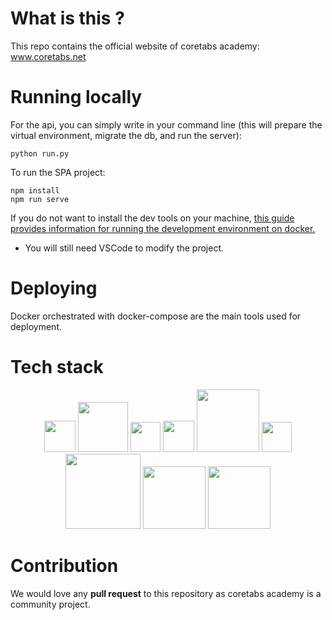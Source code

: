 # What is this ?
This repo contains the official website of coretabs academy: www.coretabs.net

# Running locally

For the api, you can simply write in your command line (this will prepare the virtual environment, migrate the db, and run the server):

```
python run.py
```

To run the SPA project:
```
npm install
npm run serve
```

If you do not want to install the dev tools on your machine, <a href="./docs/docker-development.md" >this guide provides information for running the development environment on docker.</a>

* You will still need VSCode to modify the project.

# Deploying
Docker orchestrated with docker-compose are the main tools used for deployment.

# Tech stack
<p align="center">
<img src="https://upload.wikimedia.org/wikipedia/commons/5/53/Vue.js_Logo.svg" width="50"> <img src="https://www.djangoproject.com/m/img/logos/django-logo-negative.svg" width="80"> <img src="https://upload.wikimedia.org/wikipedia/commons/9/93/Amazon_Web_Services_Logo.svg" width="48"> <img src="https://wiki.openwrt.org/_media/media/homepage-docker-logo.png" width="50"> <img src="https://www.nordicmakers.vc/wp-content/uploads/2017/05/scrimba-1.png" width="100"> <img src="https://upload.wikimedia.org/wikipedia/commons/thumb/9/91/Octicons-mark-github.svg/600px-Octicons-mark-github.svg.png" width="48"> <img src="https://cdn.worldvectorlogo.com/logos/heroku-1.svg" width="120"> <img src="https://dcnxfkgt2gjxz.cloudfront.net/Logos/Integration-Card-Logos/integrationcards-discourse.svg" width="100"> <img src="https://forums.coretabs.net/uploads/default/original/1X/193cd8725cf75433fc6ae1ab03ed7075ff12ddf5.png" width="100">
</p>


# Contribution

We would love any **pull request** to this repository as coretabs academy is a community project.
